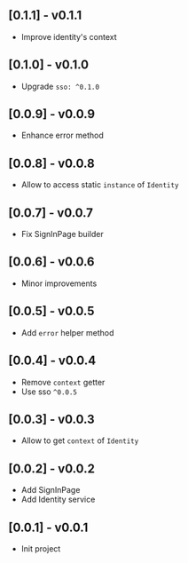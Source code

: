 ## [0.1.1] - v0.1.1

* Improve identity's context

## [0.1.0] - v0.1.0

* Upgrade `sso: ^0.1.0`

## [0.0.9] - v0.0.9

* Enhance error method

## [0.0.8] - v0.0.8

* Allow to access static `instance` of `Identity`

## [0.0.7] - v0.0.7

* Fix SignInPage builder

## [0.0.6] - v0.0.6

* Minor improvements

## [0.0.5] - v0.0.5

* Add `error` helper method

## [0.0.4] - v0.0.4

* Remove `context` getter
* Use sso `^0.0.5`

## [0.0.3] - v0.0.3

* Allow to get `context` of `Identity`

## [0.0.2] - v0.0.2

* Add SignInPage
* Add Identity service

## [0.0.1] - v0.0.1

* Init project
